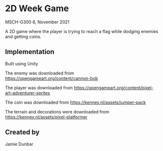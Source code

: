 # 2D Week Game
MSCH-G300 8, November 2021

A 2D game where the player is trying to reach a flag while dodging enemies and getting coins.

## Implementation
Built using Unity

The enemy was downloaded from
https://opengameart.org/content/cannon-bob

The player was downloaded from
https://opengameart.org/content/pixel-art-adventurer-sprites

The coin was downloaded from
https://kenney.nl/assets/jumper-pack

The terrain and decorations were downloaded from
https://kenney.nl/assets/pixel-platformer



## Created by
Jamie Dunbar
